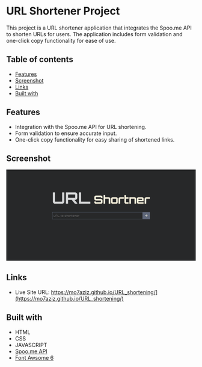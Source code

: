 # URL Shortener Project

This project is a URL shortener application that integrates the Spoo.me API to shorten URLs for users. The application includes form validation and one-click copy functionality for ease of use.

## Table of contents
- [Features](#features)
- [Screenshot](#screenshot)
- [Links](#links)
- [Built with](#built-with)

## Features

- Integration with the Spoo.me API for URL shortening.
- Form validation to ensure accurate input.
- One-click copy functionality for easy sharing of shortened links.

## Screenshot

![Shot](./screenshot.png)

## Links

- Live Site URL: https://mo7aziz.github.io/URL_shortening/](https://mo7aziz.github.io/URL_shortening/)

## Built with

- HTML
- CSS
- JAVASCRIPT
- [Spoo.me API](https://spoo.me/api)
- [Font Awsome 6](https://fontawesome.com/)
